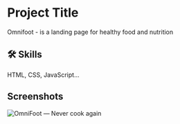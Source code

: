 
# Project Title

Omnifoot - is a landing page for healthy food and nutrition


## 🛠 Skills
HTML, CSS, JavaScript...



## Screenshots

![OmniFoot — Never cook again](https://github.com/BircanAli/OmnifootBirdzhanALi/assets/105841521/64f7fa70-c22a-436b-9a5e-e90f3f8867e5)


